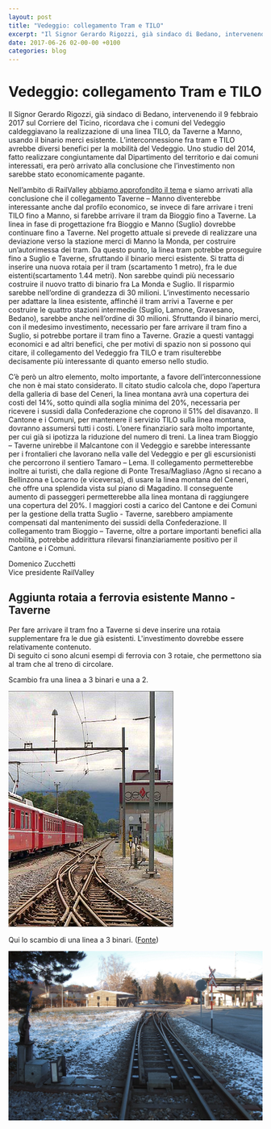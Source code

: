 ```yaml
---
layout: post
title: "Vedeggio: collegamento Tram e TILO"
excerpt: "Il Signor Gerardo Rigozzi, già sindaco di Bedano, intervenendo il 9 febbraio 2017 sul Corriere del Ticino, ricordava che i comuni del Vedeggio caldeggiavano la realizzazione di una linea TILO, da Taverne a Manno, usando il binario merci esistente. L’interconnessione fra tram e TILO avrebbe diversi benefici pe..."
date: 2017-06-26 02-00-00 +0100
categories: blog
---
```


# Vedeggio: collegamento Tram e TILO

Il Signor Gerardo Rigozzi, già sindaco di Bedano, intervenendo il 9 febbraio 2017 sul Corriere del Ticino, ricordava che i comuni del Vedeggio caldeggiavano la realizzazione di una linea TILO, da Taverne a Manno, usando il binario merci esistente. L’interconnessione fra tram e TILO avrebbe diversi benefici per la mobilità del Vedeggio. Uno studio del 2014, fatto realizzare congiuntamente dal Dipartimento del territorio e dai comuni interessati, era però arrivato alla conclusione che l’investimento non sarebbe stato economicamente pagante.

Nell’ambito di RailValley [abbiamo approfondito il tema](/files/Comunicato_vedeggio_20170616.pdf) e siamo arrivati alla conclusione che il collegamento Taverne – Manno diventerebbe interessante anche dal profilo economico, se invece di fare arrivare i treni TILO fino a Manno, si farebbe arrivare il tram da Bioggio fino a Taverne. La linea in fase di progettazione fra Bioggio e Manno (Suglio) dovrebbe continuare fino a Taverne. Nel progetto attuale si prevede di realizzare una deviazione verso la stazione merci di Manno la Monda, per costruire un’autorimessa dei tram. Da questo punto, la linea tram potrebbe proseguire fino a Suglio e Taverne, sfruttando il binario merci esistente. Si tratta di inserire una nuova rotaia per il tram (scartamento 1 metro), fra le due eistenti(scartamento 1.44 metri). Non sarebbe quindi più necessario costruire il nuovo tratto di binario fra La Monda e Suglio. Il risparmio sarebbe nell’ordine di grandezza di 30 milioni. L’investimento necessario per adattare la linea esistente, affinché il tram arrivi a Taverne e per costruire le quattro stazioni intermedie (Suglio, Lamone, Gravesano, Bedano), sarebbe anche nell’ordine di 30 milioni. Sfruttando il binario merci, con il medesimo investimento, necessario per fare arrivare il tram fino a Suglio, si potrebbe portare il tram fino a Taverne. Grazie a questi vantaggi economici e ad altri benefici, che per motivi di spazio non si possono qui citare, il collegamento del Vedeggio fra TILO e tram risulterebbe decisamente più interessante di quanto emerso nello studio.

C’è però un altro elemento, molto importante, a favore dell’interconnessione che non è mai stato considerato. Il citato studio calcola che, dopo l’apertura della galleria di base del Ceneri, la linea montana avrà una copertura dei costi del 14%, sotto quindi alla soglia minima del 20%, necessaria per ricevere i sussidi dalla Confederazione che coprono il 51% del disavanzo. Il Cantone e i Comuni, per mantenere il servizio TILO sulla linea montana, dovranno assumersi tutti i costi. L’onere finanziario sarà molto importante, per cui già si ipotizza la riduzione del numero di treni. La linea tram Bioggio – Taverne unirebbe il Malcantone con il Vedeggio e sarebbe interessante per i frontalieri che lavorano nella valle del Vedeggio e per gli escursionisti che percorrono il sentiero Tamaro – Lema. Il collegamento permetterebbe inoltre ai turisti, che dalla regione di Ponte Tresa/Magliaso /Agno si recano a Bellinzona e Locarno (e viceversa), di usare la linea montana del Ceneri, che offre una splendida vista sul piano di Magadino. Il conseguente aumento di passeggeri permetterebbe alla linea montana di raggiungere una copertura del 20%. I maggiori costi a carico del Cantone e dei Comuni per la gestione della tratta Suglio - Taverne, sarebbero ampiamente compensati dal mantenimento dei sussidi della Confederazione. Il collegamento tram Bioggio – Taverne, oltre a portare importanti benefici alla mobilità, potrebbe addirittura rilevarsi finanziariamente positivo per il Cantone e i Comuni.

Domenico Zucchetti  
Vice presidente RailValley

## Aggiunta rotaia a ferrovia esistente Manno - Taverne

Per fare arrivare il tram fno a Taverne si deve inserire una rotaia supplementare fra le due già esistenti. L'investimento dovrebbe essere relativamente contenuto.  
Di seguito ci sono alcuni esempi di ferrovia con 3 rotaie, che permettono sia al tram che al treno di circolare.

  
Scambio fra una linea a 3 binari e una a 2.

![](/files/2-3-binari-scambio.png)

Qui lo scambio di una linea a 3 binari. ([Fonte](https://hiveminer.com/Tags/schweiz,trimmis/Interesting))

![](/files/3-binari-scambio.png)

